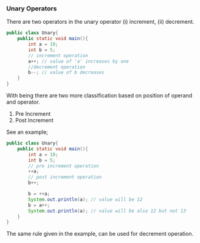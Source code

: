 ### Unary Operators

There are two operators in the unary operator (i) increment, (ii) decrement. 

```java
public class Unary{
    public static void main(){
        int a = 10;
        int b = 5;
        // increment operation
        a++; // value of 'a' increases by one
        //decrement operation
        b--; // value of b decreases 
    }
}
```

With being there are two more classification based on position of operand and operator.

1. Pre Increment
2. Post Increment


See an example;

```java
public class Unary{
    public static void main(){
        int a = 10;
        int b = 5;
        // pre increment operation
        ++a;
        // post increment operation
        b++;

        b = ++a;
        System.out.println(a); // value will be 12
        b = a++;
        System.out.println(a); // value will be also 12 but not 13
    }
}
```

The same rule given in the example, can be used for decrement operation.